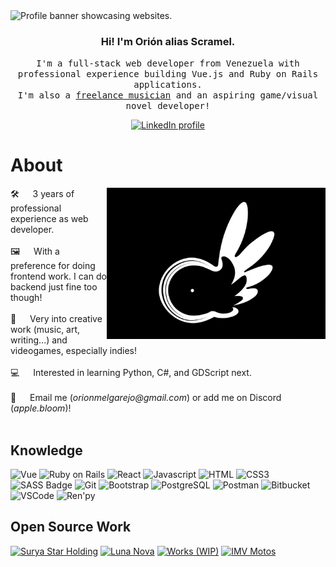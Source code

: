 <!-- Banner  -->
<img src="https://media.licdn.com/dms/image/D4E16AQFJm2XPYbwcHw/profile-displaybackgroundimage-shrink_350_1400/0/1683331751716?e=1721260800&v=beta&t=Yr7yeB9y9iVTYiaaKG23HC4mNzd3erqa24AySbpScgU" alt="Profile banner showcasing websites." />

<!-- Home  -->
<h3 align="center">Hi! I'm Orión alias Scramel.</h3>
<p align="center"> 
  <samp>
      I'm a full-stack web developer from Venezuela with professional experience building Vue.js and Ruby on Rails applications.<br>I'm also a <a href="https://www.youtube.com/@Scramel/">freelance musician</a> and an aspiring game/visual novel developer!
  </samp>
</p>
<p align="center">
 <a href="https://www.linkedin.com/in/omelgarejo/" target="_blank">
  <img src="https://img.shields.io/badge/LinkedIn-0077B5?style=for-the-badge&logo=linkedin&logoColor=white" alt="LinkedIn profile"/>
 </a>
</p>

<!-- About -->
# About

<p>
 <img align="right" width="350" src="/logo.jpg" alt="Scramel logo" />
 🛠️ &emsp; 3 years of professional experience as web developer.<br/><br/>
 🖼️ &emsp; With a preference for doing frontend work. I can do backend just fine too though!<br/><br/>
 🎹 &emsp; Very into creative work (music, art, writing...) and videogames, especially indies!<br/><br/>
 💻 &emsp; Interested in learning Python, C#, and GDScript next.<br/><br/>
 📧 &emsp; Email me (<i>orionmelgarejo@gmail.com</i>) or add me on Discord (<i>apple.bloom</i>)!<br/><br/>
</p>

<!-- Tech  -->
## Knowledge

![Vue](https://img.shields.io/badge/Vue.js-42b883?style=for-the-badge&labelColor=black&logo=vuedotjs&logoColor=42b883)
![Ruby on Rails](https://img.shields.io/badge/Ruby_on_Rails-cc0000?style=for-the-badge&labelColor=black&logo=ruby&logoColor=cc0000)
![React](https://img.shields.io/badge/-React-61DBFB?style=for-the-badge&labelColor=black&logo=react&logoColor=61DBFB)
![Javascript](https://img.shields.io/badge/Javascript-F0DB4F?style=for-the-badge&labelColor=black&logo=javascript&logoColor=F0DB4F)
![HTML](https://img.shields.io/badge/HTML5-E34F26?style=for-the-badge&logo=html5&logoColor=white)
![CSS3](https://img.shields.io/badge/CSS3-1572B6?style=for-the-badge&logo=css3&logoColor=white)
![SASS Badge](https://img.shields.io/badge/Sass-CC6699?style=for-the-badge&logo=sass&logoColor=white)
![Git](https://img.shields.io/badge/Git-F05032?style=for-the-badge&logo=git&logoColor=white)
![Bootstrap](https://img.shields.io/badge/Bootstrap-563D7C?style=for-the-badge&logo=bootstrap&logoColor=white)
![PostgreSQL](https://img.shields.io/badge/PostgreSQL-0064a5?style=for-the-badge&logo=postgresql&logoColor=white)
![Postman](https://img.shields.io/badge/Postman-EF5B25?style=for-the-badge&logo=postman&logoColor=white)
![Bitbucket](https://img.shields.io/badge/Bitbucket-2185FF?style=for-the-badge&logo=bitbucket&logoColor=white)
![VSCode](https://img.shields.io/badge/Visual_Studio-0078d7?style=for-the-badge&logo=visual%20studio&logoColor=white)
![Ren'py](https://img.shields.io/badge/Ren'py-FF7F7F?style=for-the-badge&labelColor=black&logo=renpy&logoColor=FF7F7F)

<!-- Portfolio -->
## Open Source Work

[![Surya Star Holding](https://github-readme-stats.vercel.app/api/pin/?username=scramel&repo=Surya-Star-Holding&border_color=white&bg_color=0D1117&title_color=C9D1D9&text_color=8B949E&icon_color=7F3FBF)](https://scramel.github.io/Surya-Star-Holding/)
[![Luna Nova](https://github-readme-stats.vercel.app/api/pin/?username=scramel&repo=luna-nova&border_color=white&bg_color=0D1117&title_color=C9D1D9&text_color=8B949E&icon_color=7F3FBF)](https://scramel.github.io/luna-nova/)
[![Works (WIP)](https://github-readme-stats.vercel.app/api/pin/?username=scramel&repo=works&border_color=white&bg_color=0D1117&title_color=C9D1D9&text_color=8B949E&icon_color=7F3FBF)](https://scramel.github.io/works/#/)
[![IMV Motos](https://github-readme-stats.vercel.app/api/pin/?username=scramel&repo=IMV-Motos&border_color=white&bg_color=0D1117&title_color=C9D1D9&text_color=8B949E&icon_color=7F3FBF)](https://scramel.github.io/IMV-Motos/#/)
